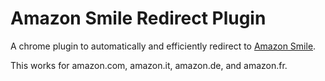 # Amazon Smile Redirect Plugin

A chrome plugin to automatically and efficiently redirect to [Amazon Smile](https://smile.amazon.co.uk).

This works for amazon.com, amazon.it, amazon.de, and amazon.fr.
